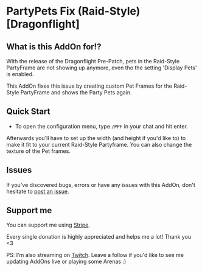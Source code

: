 # PartyPets Fix (Raid-Style) [Dragonflight]

## What is this AddOn for!?

With the release of the Dragonflight Pre-Patch, pets in the Raid-Style PartyFrame are not showing up anymore, even tho the setting 'Display Pets' is enabled.

This AddOn fixes this issue by creating custom Pet Frames for the Raid-Style PartyFrame and shows the Party Pets again.

## Quick Start

- To open the configuration menu, type `/PPF` in your chat and hit enter.

Afterwards you'll have to set up the width (and height if you'd like to) to make it fit to your current Raid-Style Partyframe. You can also change the texture of the Pet frames.

## Issues

If you've discovered bugs, errors or have any issues with this AddOn, don't hesitate to [post an issue](https://github.com).

## Support me

You can support me using [Stripe](https://buy.stripe.com/dR63cc6Fgaak3GodQR).

Every single donation is highly appreciated and helps me a lot! Thank you <3

PS: I'm also streaming on [Twitch](https://twitch.tv/muleyo). Leave a follow if you'd like to see me updating AddOns live or playing some Arenas :)
